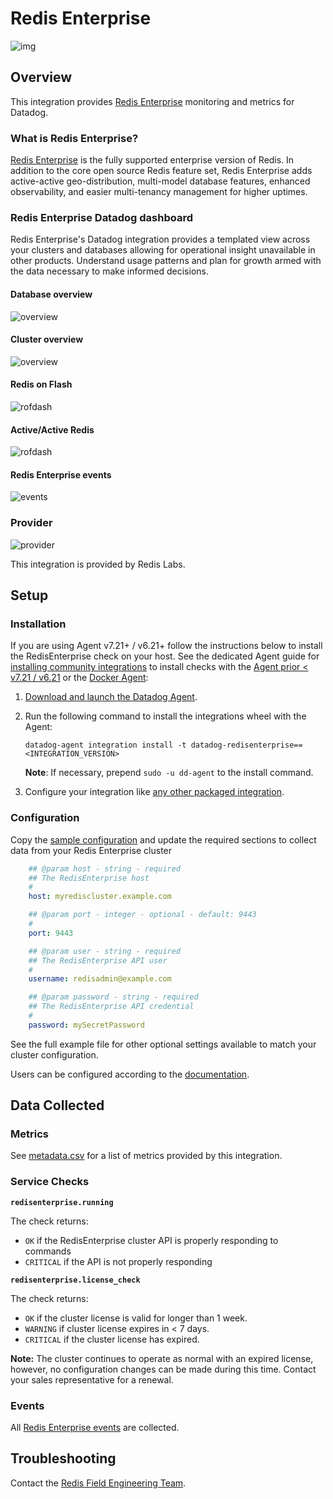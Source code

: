 # Redis Enterprise

![img](https://raw.githubusercontent.com/DataDog/integrations-extras/master/redisenterprise/images/redis-enterprise.jpg)

## Overview

This integration provides [Redis Enterprise][1] monitoring and metrics for Datadog.

### What is Redis Enterprise?

[Redis Enterprise][1] is the fully supported enterprise version of Redis. In addition to the core open source Redis feature set, Redis Enterprise adds active-active geo-distribution, multi-model database features, enhanced observability, and easier multi-tenancy management for higher uptimes.

### Redis Enterprise Datadog dashboard

Redis Enterprise's Datadog integration provides a templated view across your clusters and databases allowing for operational insight unavailable in other products. Understand usage patterns and plan for growth armed with the data necessary to make informed decisions.

#### Database overview
![overview](https://raw.githubusercontent.com/DataDog/integrations-extras/master/redisenterprise/images/dashboard.png)

#### Cluster overview
![overview](https://raw.githubusercontent.com/DataDog/integrations-extras/master/redisenterprise/images/datadog_cluster_top_view.png)

#### Redis on Flash
![rofdash](https://raw.githubusercontent.com/DataDog/integrations-extras/master/redisenterprise/images/ROF_dashboard.png)

#### Active/Active Redis
![rofdash](https://raw.githubusercontent.com/DataDog/integrations-extras/master/redisenterprise/images/active_active_dashboard.png)

#### Redis Enterprise events
![events](https://raw.githubusercontent.com/DataDog/integrations-extras/master/redisenterprise/images/events.png)

### Provider

![provider](https://raw.githubusercontent.com/DataDog/integrations-extras/master/redisenterprise/images/logo-redis.png)

This integration is provided by Redis Labs.

## Setup

### Installation

If you are using Agent v7.21+ / v6.21+ follow the instructions below to install the RedisEnterprise check on your host. See the dedicated Agent guide for [installing community integrations][3] to install checks with the [Agent prior < v7.21 / v6.21][4] or the [Docker Agent][5]:

1. [Download and launch the Datadog Agent][2].
2. Run the following command to install the integrations wheel with the Agent:

   ```shell
   datadog-agent integration install -t datadog-redisenterprise==<INTEGRATION_VERSION>
   ```
   **Note**: If necessary, prepend `sudo -u dd-agent` to the install command.
   
3. Configure your integration like [any other packaged integration][6].

### Configuration

Copy the [sample configuration][7] and update the required sections to collect data from your Redis Enterprise cluster

```yml
    ## @param host - string - required
    ## The RedisEnterprise host
    #
    host: myrediscluster.example.com

    ## @param port - integer - optional - default: 9443
    #
    port: 9443

    ## @param user - string - required
    ## The RedisEnterprise API user
    #
    username: redisadmin@example.com

    ## @param password - string - required
    ## The RedisEnterprise API credential
    #
    password: mySecretPassword
```

See the full example file for other optional settings available to match your cluster configuration.

Users can be configured according to the [documentation][8].

## Data Collected

### Metrics

See [metadata.csv][9] for a list of metrics provided by this integration.

### Service Checks

**`redisenterprise.running`**

The check returns:

- `OK` if the RedisEnterprise cluster API is properly responding to commands
- `CRITICAL` if the API is not properly responding

**`redisenterprise.license_check`**

The check returns:

- `OK` if the cluster license is valid for longer than 1 week.
- `WARNING` if cluster license expires in < 7 days.
- `CRITICAL` if the cluster license has expired.

**Note:** The cluster continues to operate as normal with an expired license, however, no configuration changes can be made during this time. Contact your sales representative for a renewal.

### Events

All [Redis Enterprise events][10] are collected.

## Troubleshooting

Contact the [Redis Field Engineering Team][11].


[1]: http://www.redislabs.com
[2]: https://app.datadoghq.com/account/settings#agent
[3]: https://docs.datadoghq.com/agent/guide/use-community-integrations/?tab=agentv721v621
[4]: https://docs.datadoghq.com/agent/guide/use-community-integrations/?tab=agentearlierversions
[5]: https://docs.datadoghq.com/agent/guide/use-community-integrations/?tab=docker
[6]: https://docs.datadoghq.com/getting_started/integrations/
[7]: https://github.com/DataDog/integrations-extras/blob/master/redisenterprise/datadog_checks/redisenterprise/data/conf.yaml.example
[8]: https://docs.redislabs.com/latest/rc/security/database-security/passwords-users-roles/
[9]: https://github.com/DataDog/integrations-extras/blob/master/redisenterprise/metadata.csv
[10]: https://docs.redislabs.com/latest/rs/administering/monitoring-metrics/#cluster-alerts
[11]: mailto:redis.observability@redis.com?subject=Datadog%20Integration%20Support
